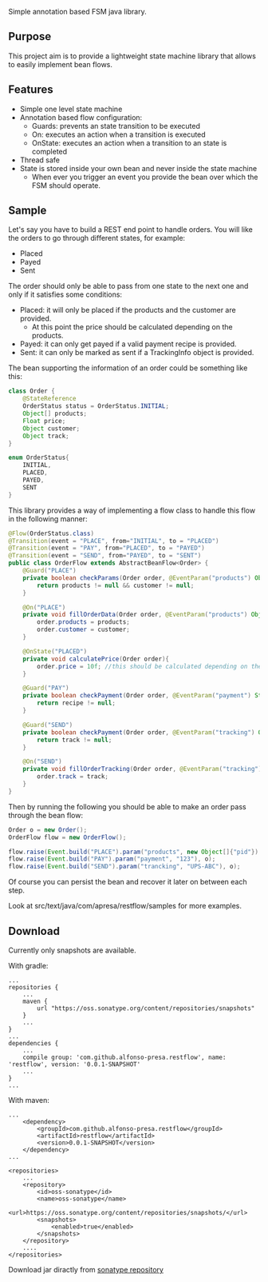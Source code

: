 Simple annotation based FSM java library.

## Purpose

This project aim is to provide a lightweight state machine library that allows to easily implement bean flows.

## Features

* Simple one level state machine
* Annotation based flow configuration:
	* Guards: prevents an state transition to be executed
	* On: executes an action when a transition is executed
	* OnState: executes an action when a transition to an state is completed
* Thread safe
* State is stored inside your own bean and never inside the state machine
    * When ever you trigger an event you provide the bean over which the FSM should operate.

## Sample

Let's say you have to build a REST end point to handle orders. You will like the orders to go through different states, for example:
* Placed
* Payed
* Sent

The order should only be able to pass from one state to the next one and only if it satisfies some conditions:
* Placed: it will only be placed if the products and the customer are provided.
	* At this point the price should be calculated depending on the products.
* Payed: it can only get payed if a valid payment recipe is provided.
* Sent: it can only be marked as sent if a TrackingInfo object is provided.

The bean supporting the information of an order could be something like this:

```java
class Order {
	@StateReference
	OrderStatus status = OrderStatus.INITIAL;
	Object[] products;
	Float price;
	Object customer;
	Object track;
}

enum OrderStatus{
	INITIAL,
	PLACED,
	PAYED,
	SENT
}
```

This library provides a way of implementing a flow class to handle this flow in the following manner:

```java
@Flow(OrderStatus.class)
@Transition(event = "PLACE", from="INITIAL", to = "PLACED")
@Transition(event = "PAY", from="PLACED", to = "PAYED")
@Transition(event = "SEND", from="PAYED", to = "SENT")
public class OrderFlow extends AbstractBeanFlow<Order> {
	@Guard("PLACE")
	private boolean checkParams(Order order, @EventParam("products") Object[] products, @EventParam("customer") Object customer){
		return products != null && customer != null;
	}

	@On("PLACE")
	private void fillOrderData(Order order, @EventParam("products") Object[] products, @EventParam("customer") Object customer){
		order.products = products;
		order.customer = customer;
	}

	@OnState("PLACED")
	private void calculatePrice(Order order){
		order.price = 10f; //this should be calculated depending on the products
	}

	@Guard("PAY")
	private boolean checkPayment(Order order, @EventParam("payment") String recipe){
		return recipe != null;
	}

	@Guard("SEND")
	private boolean checkPayment(Order order, @EventParam("tracking") Object track){
		return track != null;
	}

	@On("SEND")
	private void fillOrderTracking(Order order, @EventParam("tracking") Object track){
		order.track = track;
	}
}

```

Then by running the following you should be able to make an order pass through the bean flow:

```java
Order o = new Order();
OrderFlow flow = new OrderFlow();

flow.raise(Event.build("PLACE").param("products", new Object[]{"pid"}).param("customer", "customer"), o);
flow.raise(Event.build("PAY").param("payment", "123"), o);
flow.raise(Event.build("SEND").param("trancking", "UPS-ABC"), o);
```

Of course you can persist the bean and recover it later on between each step.

Look at src/text/java/com/apresa/restflow/samples for more examples. 


## Download

Currently only snapshots are available.

With gradle:

```
...
repositories {
    ...
    maven {
        url "https://oss.sonatype.org/content/repositories/snapshots"
    }
    ...
}
...
dependencies {
    ...
    compile group: 'com.github.alfonso-presa.restflow', name: 'restflow', version: '0.0.1-SNAPSHOT'
    ...
}
...
```

With maven:

```
...
	<dependency>
		<groupId>com.github.alfonso-presa.restflow</groupId>
		<artifactId>restflow</artifactId>
		<version>0.0.1-SNAPSHOT</version>
	</dependency>
...

<repositories>
	...
    <repository>
        <id>oss-sonatype</id>
        <name>oss-sonatype</name>
        <url>https://oss.sonatype.org/content/repositories/snapshots/</url>
        <snapshots>
            <enabled>true</enabled>
        </snapshots>
    </repository>
    ....
</repositories>
```
Download jar diractly from [sonatype repository](https://oss.sonatype.org/content/repositories/snapshots/com/github/alfonso-presa/restflow/restflow/)
